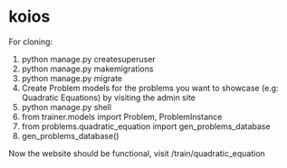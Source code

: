 # koios

For cloning:

1. python manage.py createsuperuser
2. python manage.py makemigrations
3. python manage.py migrate
4. Create Problem models for the problems you want to showcase (e.g: Quadratic Equations) by visiting the admin site
5. python manage.py shell
6. from trainer.models import Problem, ProblemInstance
7. from problems.quadratic_equation import gen_problems_database
8. gen_problems_database()


Now the website should be functional, visit /train/quadratic_equation
